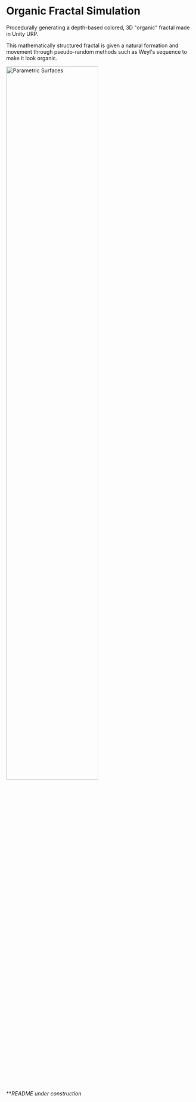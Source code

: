 # Organic Fractal Simulation
Procedurally generating a depth-based colored, 3D "organic" fractal made in Unity URP.

This mathematically structured fractal is given a natural formation and movement through pseudo-random methods such as Weyl's sequence to make it look organic.

<img src="/Assets/GIF/FractalShowcase.gif" alt="Parametric Surfaces" style="width: 70%"> 

**_README under construction_
